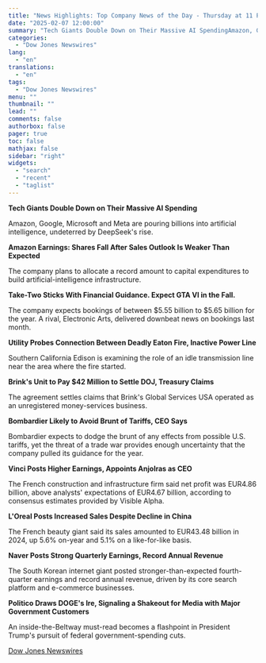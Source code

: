 ```yaml
---
title: "News Highlights: Top Company News of the Day - Thursday at 11 PM ET"
date: "2025-02-07 12:00:00"
summary: "Tech Giants Double Down on Their Massive AI SpendingAmazon, Google, Microsoft and Meta are pouring billions into artificial intelligence, undeterred by DeepSeek's rise.Amazon Earnings: Shares Fall After Sales Outlook Is Weaker Than ExpectedThe company plans to allocate a record amount to capital expenditures to build artificial-intelligence infrastructure.Take-Two Sticks With Financial..."
categories:
  - "Dow Jones Newswires"
lang:
  - "en"
translations:
  - "en"
tags:
  - "Dow Jones Newswires"
menu: ""
thumbnail: ""
lead: ""
comments: false
authorbox: false
pager: true
toc: false
mathjax: false
sidebar: "right"
widgets:
  - "search"
  - "recent"
  - "taglist"
---
```


**Tech Giants Double Down on Their Massive AI Spending**

Amazon, Google, Microsoft and Meta are pouring billions into artificial intelligence, undeterred by DeepSeek's rise.

**Amazon Earnings: Shares Fall After Sales Outlook Is Weaker Than Expected**

The company plans to allocate a record amount to capital expenditures to build artificial-intelligence infrastructure.

**Take-Two Sticks With Financial Guidance. Expect GTA VI in the Fall.**

The company expects bookings of between $5.55 billion to $5.65 billion for the year. A rival, Electronic Arts, delivered downbeat news on bookings last month.

**Utility Probes Connection Between Deadly Eaton Fire, Inactive Power Line**

Southern California Edison is examining the role of an idle transmission line near the area where the fire started.

**Brink's Unit to Pay $42 Million to Settle DOJ, Treasury Claims**

The agreement settles claims that Brink's Global Services USA operated as an unregistered money-services business.

**Bombardier Likely to Avoid Brunt of Tariffs, CEO Says**

Bombardier expects to dodge the brunt of any effects from possible U.S. tariffs, yet the threat of a trade war provides enough uncertainty that the company pulled its guidance for the year.

**Vinci Posts Higher Earnings, Appoints Anjolras as CEO**

The French construction and infrastructure firm said net profit was EUR4.86 billion, above analysts' expectations of EUR4.67 billion, according to consensus estimates provided by Visible Alpha.

**L'Oreal Posts Increased Sales Despite Decline in China**

The French beauty giant said its sales amounted to EUR43.48 billion in 2024, up 5.6% on-year and 5.1% on a like-for-like basis.

**Naver Posts Strong Quarterly Earnings, Record Annual Revenue**

The South Korean internet giant posted stronger-than-expected fourth-quarter earnings and record annual revenue, driven by its core search platform and e-commerce businesses.

**Politico Draws DOGE's Ire, Signaling a Shakeout for Media with Major Government Customers**

An inside-the-Beltway must-read becomes a flashpoint in President Trump's pursuit of federal government-spending cuts.

[Dow Jones Newswires](https://www.tradingview.com/news/DJN_DN20250206016951:0/)
